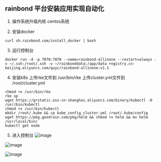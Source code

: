 ## rainbond 平台安装应用实现自动化

1. 操作系统升级内核
centos系统

2. 安装docker
```
curl sh.rainbond.com/install_docker | bash
```

3. 运行控制台
```
docker run -d -p 7070:7070 --name=rainbond-allinone --restart=always -v ~/.ssh:/root/.ssh -v ~/rainbonddata:/app/data registry.cn-beijing.aliyuncs.com/quyc/rainbond-allinone:v1.1
```

4. 安装k8s
上传rke文件到 /usr/bin/rke 
上传cluster.yml文件到 /root/cluster.yml
```
chmod +x /usr/bin/rke 
rke up
wget https://grstatic.oss-cn-shanghai.aliyuncs.com/binary/kubectl -O /usr/bin/kubectl
chmod +x /usr/bin/kubectl
mkdir /root/.kube && cp kube_config_cluster.yml /root/.kube/config
wget https://pkg.goodrain.com/pkg/helm && chmod +x helm && mv helm /usr/local/bin/
kubectl get node
```

5. 进入控制台
![image](https://user-images.githubusercontent.com/43192516/192736943-031fac38-a633-4e6d-97a4-d4e2cc47c401.png)

![image](https://user-images.githubusercontent.com/43192516/192737221-ebb5f4e6-3dfc-4d8c-9540-ea74101c2ba4.png)

![image](https://user-images.githubusercontent.com/43192516/192737515-dd643c77-1ebd-4ac7-a0ef-54161752c4a2.png)

